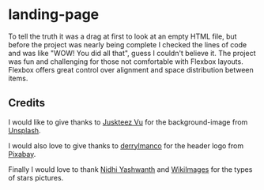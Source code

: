 # landing-page

To tell the truth it was a drag at first to look at an empty HTML file, but before the project was nearly being complete I checked the lines of code and was like "WOW! You did all that", guess I couldn't believe it. The project was fun and challenging for those not comfortable with Flexbox layouts. Flexbox offers great control over alignment and space distribution between items.

## Credits

I would like to give thanks to [Juskteez Vu]("https://unsplash.com/@juskteez?utm_source=unsplash&utm_medium=referral&utm_content=creditCopyText") for the background-image from [Unsplash]("https://unsplash.com/photos/TIrXot28Znc?utm_source=unsplash&utm_medium=referral&utm_content=creditCopyText").

I would also love to give thanks to [derrylmanco]("https://pixabay.com/users/darrylmanco-4658251/?utm_source=link-attribution&utm_medium=referral&utm_campaign=image&utm_content=7404714") for the header logo from [Pixabay]("https://pixabay.com//?utm_source=link-attribution&utm_medium=referral&utm_campaign=image&utm_content=7404714").

Finally I would love to thank [Nidhi Yashwanth]("https://pixabay.com/users/nidhiyashwanth-9163474/?utm_source=link-attribution&utm_medium=referral&utm_campaign=image&utm_content=5603793") and [WikiImages]("https://pixabay.com/users/wikiimages-1897/?utm_source=link-attribution&utm_medium=referral&utm_campaign=image&utm_content=67705") for the types of stars pictures.
